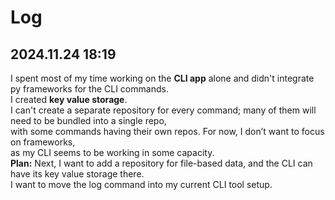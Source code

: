 # Log

## 2024.11.24 18:19

I spent most of my time working on the **CLI app** alone and didn't integrate py frameworks for the CLI commands.  
I created **key value storage**.  
I can't create a separate repository for every command; many of them will need to be bundled into a single repo,  
with some commands having their own repos. For now, I don’t want to focus on frameworks,  
as my CLI seems to be working in some capacity.  
**Plan:** Next, I want to add a repository for file-based data, and the CLI can have its key value storage there.  
I want to move the log command into my current CLI tool setup.
